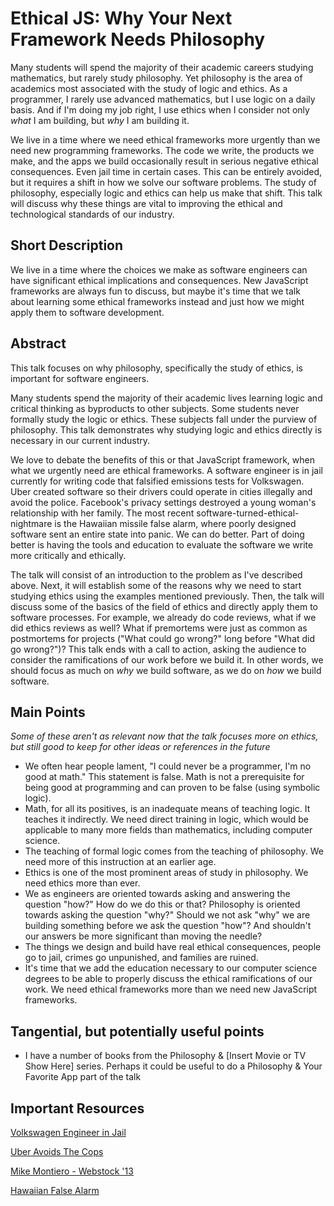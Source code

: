 # Ethical JS: Why Your Next Framework Needs Philosophy

Many students will spend the majority of their academic careers studying mathematics, but rarely study philosophy. Yet philosophy is the area of academics most associated with the study of logic and ethics. As a programmer, I rarely use advanced mathematics, but I use logic on a daily basis. And if I'm doing my job right, I use ethics when I consider not only _what_ I am building, but _why_ I am building it.

We live in a time where we need ethical frameworks more urgently than we need new programming frameworks. The code we write, the products we make, and the apps we build occasionally result in serious negative ethical consequences. Even jail time in certain cases. This can be entirely avoided, but it requires a shift in how we solve our software problems. The study of philosophy, especially logic and ethics can help us make that shift. This talk will discuss why these things are vital to improving the ethical and technological standards of our industry.

## Short Description

We live in a time where the choices we make as software engineers can have significant ethical implications and consequences. New JavaScript frameworks are always fun to discuss, but maybe it's time that we talk about learning some ethical frameworks instead and just how we might apply them to software development.

## Abstract

This talk focuses on why philosophy, specifically the study of ethics, is important for software engineers.

Many students spend the majority of their academic lives learning logic and critical thinking as byproducts to other subjects. Some students never formally study the logic or ethics. These subjects fall under the purview of philosophy. This talk demonstrates why studying logic and ethics directly is necessary in our current industry.

We love to debate the benefits of this or that JavaScript framework, when what we urgently need are ethical frameworks. A software engineer is in jail currently for writing code that falsified emissions tests for Volkswagen. Uber created software so their drivers could operate in cities illegally and avoid the police. Facebook's privacy settings destroyed a young woman's relationship with her family. The most recent software-turned-ethical-nightmare is the Hawaiian missile false alarm, where poorly designed software sent an entire state into panic. We can do better. Part of doing better is having the tools and education to evaluate the software we write more critically and ethically.

The talk will consist of an introduction to the problem as I've described above. Next, it will establish some of the reasons why we need to start studying ethics using the examples mentioned previously. Then, the talk will discuss some of the basics of the field of ethics and directly apply them to software processes. For example, we already do code reviews, what if we did ethics reviews as well? What if premortems were just as common as postmortems for projects ("What could go wrong?" long before "What did go wrong?")? This talk ends with a call to action, asking the audience to consider the ramifications of our work before we build it. In other words, we should focus as much on _why_ we build software, as we do on _how_ we build software.

## Main Points

*Some of these aren't as relevant now that the talk focuses more on ethics, but still good to keep for other ideas or references in the future*

* We often hear people lament, "I could never be a programmer, I'm no good at math." This statement is false. Math is not a prerequisite for being good at programming and can proven to be false (using symbolic logic).
* Math, for all its positives, is an inadequate means of teaching logic. It teaches it indirectly. We need direct training in logic, which would be applicable to many more fields than mathematics, including computer science.
* The teaching of formal logic comes from the teaching of philosophy. We need more of this instruction at an earlier age.
* Ethics is one of the most prominent areas of study in philosophy. We need ethics more than ever.
* We as engineers are oriented towards asking and answering the question "how?" How do we do this or that? Philosophy is oriented towards asking the question "why?" Should we not ask "why" we are building something before we ask the question "how"? And shouldn't our answers be more significant than moving the needle?
* The things we design and build have real ethical consequences, people go to jail, crimes go unpunished, and families are ruined.
* It's time that we add the education necessary to our computer science degrees to be able to properly discuss the ethical ramifications of our work. We need ethical frameworks more than we need new JavaScript frameworks.

## Tangential, but potentially useful points

* I have a number of books from the Philosophy & [Insert Movie or TV Show Here] series. Perhaps it could be useful to do a Philosophy & Your Favorite App part of the talk

## Important Resources

[Volkswagen Engineer in Jail](https://www.nytimes.com/2017/08/25/business/volkswagen-engineer-prison-diesel-cheating.html)

[Uber Avoids The Cops](https://www.inverse.com/article/28646-uber-greyball-public-officials)

[Mike Montiero - Webstock '13](https://vimeo.com/68470326)

[Hawaiian False Alarm](https://techcrunch.com/2018/01/13/inexcusable-false-ballistic-missile-alert-in-hawaii-was-caused-by-human-error/)

